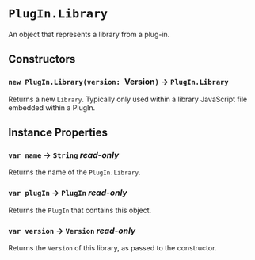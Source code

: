 # `PlugIn.Library`

An object that represents a library from a plug-in.   
  


## Constructors

### `new PlugIn.Library(version: `Version`)` → `PlugIn.Library`

Returns a new `Library`. Typically only used within a library JavaScript file embedded within a PlugIn.   
  


## Instance Properties

### `var name` → `String` _read-only_

Returns the name of the `PlugIn.Library`.   
  


### `var plugIn` → `PlugIn` _read-only_

Returns the `PlugIn` that contains this object.   
  


### `var version` → `Version` _read-only_

Returns the `Version` of this library, as passed to the constructor.   
  


